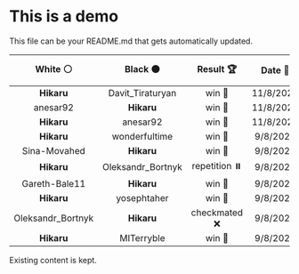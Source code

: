 # This is a demo

This file can be your README.md that gets automatically updated.

<!--START_SECTION:chessStats-->
<!-- Automatically generated with https://github.com/Balastrong/chess-stats-action -->

| White ⚪ | Black ⚫ | Result 🏆 | Date 📅 | Position 🗺️ |
|:---:|:---:|:---:|:---:|:---:|
| **Hikaru** | Davit_Tiraturyan | win 🥇 | 11/8/2025 | <a href="http://www.ee.unb.ca/cgi-bin/tervo/fen.pl?select=6k1/5p1p/p2P1Qp1/P1nB4/8/6PP/4qP1K/8 b - - 2 38">Link</a> |
| anesar92 | **Hikaru** | win 🥇 | 11/8/2025 | <a href="http://www.ee.unb.ca/cgi-bin/tervo/fen.pl?select=8/7P/6B1/5p2/6k1/2b5/5PK1/4r3 w - - 1 53">Link</a> |
| **Hikaru** | anesar92 | win 🥇 | 11/8/2025 | <a href="http://www.ee.unb.ca/cgi-bin/tervo/fen.pl?select=8/2q3pk/1p1b4/3p1Q1r/p7/2P3P1/PP4K1/3R3R b - - 0 35">Link</a> |
| **Hikaru** | wonderfultime | win 🥇 | 9/8/2025 | <a href="http://www.ee.unb.ca/cgi-bin/tervo/fen.pl?select=8/4k1p1/8/p2P1P1P/1bN1KP2/1P6/8/8 b - - 0 52">Link</a> |
| Sina-Movahed | **Hikaru** | win 🥇 | 9/8/2025 | <a href="http://www.ee.unb.ca/cgi-bin/tervo/fen.pl?select=5r1k/1p1q1r1p/p1n3pb/3ppn2/3P2Q1/P2BB3/1P3PRP/6RK w - - 0 24">Link</a> |
| **Hikaru** | Oleksandr_Bortnyk | repetition ⏸️ | 9/8/2025 | <a href="http://www.ee.unb.ca/cgi-bin/tervo/fen.pl?select=rn1q1rk1/pbppppbp/1p3np1/8/2PP4/5NP1/PP2PPBP/RNBQ1RK1 w - - 9 11">Link</a> |
| Gareth-Bale11 | **Hikaru** | win 🥇 | 9/8/2025 | <a href="http://www.ee.unb.ca/cgi-bin/tervo/fen.pl?select=6rk/5p2/pp1p3p/2p4P/P1P1PP2/1P5K/8/2Q3q1 w - - 0 36">Link</a> |
| **Hikaru** | yosephtaher | win 🥇 | 9/8/2025 | <a href="http://www.ee.unb.ca/cgi-bin/tervo/fen.pl?select=8/6p1/1K5p/8/5kP1/3q3P/8/8 b - - 5 72">Link</a> |
| Oleksandr_Bortnyk | **Hikaru** | checkmated ❌ | 9/8/2025 | <a href="http://www.ee.unb.ca/cgi-bin/tervo/fen.pl?select=8/8/5B2/8/6K1/5P2/4Q1k1/3R4 b - - 4 74">Link</a> |
| **Hikaru** | MITerryble | win 🥇 | 9/8/2025 | <a href="http://www.ee.unb.ca/cgi-bin/tervo/fen.pl?select=5nrk/p3bpp1/1p2r2p/1n1pP2P/3P1NQ1/P3BN2/1P4PK/8 b - - 3 28">Link</a> |

<!--END_SECTION:chessStats-->

Existing content is kept.

